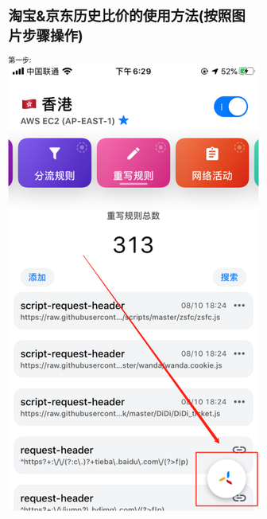 # 淘宝&京东历史比价的使用方法(按照图片步骤操作)

第一步:
![image](https://raw.githubusercontent.com/chiupam/tutorial-image/master/QuantumultX/Rewrite_Remote_1.png)
